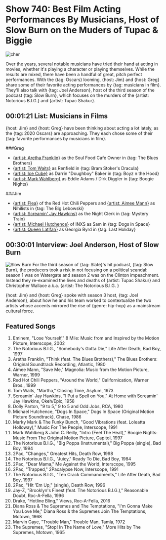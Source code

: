 

# Show 740: Best Film Acting Performances By Musicians, Host of Slow Burn on the Muders of Tupac & Biggie
![cher](https://sound-images.s3.amazonaws.com/images/2020/musiciansinfilm.png)


Over the years, several notable musicians have tried their hand at acting in movies, whether it's playing a character or playing themselves. While the results are mixed, there have been a handful of great, pitch perfect performances. With the {tag: Oscars} looming, {host: Jim} and {host: Greg} share some of their favorite acting performances by {tag: musicians in film}. They'll also talk with {tag: Joel Anderson}, host of the third season of the podcast {tag: Slow Burn}, which focuses on the murders of the {artist: Notorious B.I.G.} and {artist: Tupac Shakur}.


## 00:01:21  List: Musicians in Films
{host: Jim} and {host: Greg} have been thinking about acting a lot lately, as the {tag: 2020 Oscars} are approaching. They each chose some of their {tag: favorite performances by musicians in film}.

###Greg
- [{artist: Aretha Franklin}](https://www.youtube.com/watch?v=Vet6AHmq3_s) as the Soul Food Cafe Owner in {tag: The Blues Brothers} 
- [{artist: Tom Waits}](https://www.youtube.com/watch?v=hsiRIZbstBw) as Renfield in {tag: Bram Stoker's Dracula}
- [{artist: Ice Cube}](https://www.youtube.com/watch?v=BQdE0_Hy10M) as Darrin "Doughboy" Baker in {tag: Boyz n the Hood}
- [{artist: Mark Wahlberg}](https://www.youtube.com/watch?v=eYAAbbuEpnw) as Eddie Adams / Dirk Diggler in {tag: Boogie Nights}

###Jim
- [{artist: Flea}](https://www.youtube.com/watch?v=1M6oW6a0iAw) of the Red Hot Chili Peppers and [{artist: Aimee Mann}](https://www.youtube.com/watch?v=AYIUBV6wJt8) as Nihilists in {tag: The Big Lebowski}
- [{artist: Screamin' Jay Hawkins}](https://www.youtube.com/watch?v=gNNKOXJ2PqI) as the Night Clerk in {tag: Mystery Train}
- [{artist: Michael Hutchence}](https://www.youtube.com/watch?v=FIU22H__O2o) of INXS as Sam in {tag: Dogs in Space}
- [{artist: Queen Latifah}](https://www.youtube.com/watch?v=Yorm8_AGu10) as Georgia Byrd in {tag: Last Holiday}


## 00:30:01 Interview: Joel Anderson, Host of Slow Burn
![Slow Burn](https://sound-images.s3.amazonaws.com/images/2020/slowburn.jpg)
For the third season of {tag: Slate}'s hit podcast, {tag: Slow Burn}, the producers took a risk in not focusing on a political scandal: season 1 was on Watergate and season 2 was on the Clinton impeachment. Instead they re-examined the lives and deaths of {artist: Tupac Shakur} and Christopher Wallace a.k.a. {artist: The Notorious B.I.G. }

{host: Jim} and {host: Greg} spoke with season 3 host, {tag: Joel Anderson}, about how he and his team worked to contextualize the two artists whose accents mirrored the rise of {genre: hip-hop} as a mainstream cultural force. 

## Featured Songs
1. Eminem, "Lose Yourself," 8 Mile: Music from and Inspired by the Motion Picture, Interscope, 2002
1. The Notorious B.I.G., "Somebody's Gotta Die," Life After Death, Bad Boy, 1997
1. Aretha Franklin, "Think (feat. The Blues Brothers)," The Blues Brothers: Original Soundtrack Recording, Atlantic, 1980
1. Aimee Mann, "Save Me," Magnolia: Music from the Motion Picture, Warner, 1999
1. Red Hot Chili Peppers, "Around the World," Californication, Warner Bros., 1999
1. Tom Waits, "Martha," Closing Time, Asylum, 1973
1. Screamin' Jay Hawkins, "I Put a Spell on You," At Home with Screamin' Jay Hawkins, Okeh/Epic, 1958
1. Dolly Parton, "9 to 5," 9 to 5 and Odd Jobs, RCA, 1980
1. Michael Hutchence, "Dogs In Space," Dogs In Space (Original Motion Picture Soundtrack), Chase, 1986
1. Marky Mark & The Funky Bunch, "Good Vibrations (feat. Loleatta Holloway)," Music For The People, Interscope, 1991
1. Mark Wahlberg & John C. Reilly, "Intro (Feel The Heat)," Boogie Nights: Music From The Original Motion Picture, Capitol, 1997
1. The Notorious B.I.G., "Big Poppa (Instrumental)," Big Poppa (single), Bad Boy, 1994
1. 2Pac, "Changes," Greatest Hits, Death Row, 1998
1. The Notorious B.I.G., "Juicy," Ready To Die, Bad Boy, 1984
1. 2Pac, "Dear Mama," Me Against the World, Interscope, 1995
1. 2Pac, "Trapped," 2Pacalypse Now, Interscope, 1991
1. The Notorious B.I.G., "Ten Crack Commandments," Life After Death, Bad Boy, 1997
1. 2Pac, "Hit 'Em Up," (single), Death Row, 1996
1. Jay-Z, "Brooklyn's Finest (feat. The Notorious B.I.G.)," Reasonable Doubt, Roc-A-Fella, 1996
1. Drake, "Hotline Bling," Views, Roc-A-Fella, 2016
1. Diana Ross & The Supremes and The Temptations, "I'm Gonna Make You Love Me," Diana Ross & the Supremes Join The Temptations, Motown, 1968
1. Marvin Gaye, "Trouble Man," Trouble Man, Tamla, 1972
1. The Supremes, "Stop! In The Name of Love," More Hits by The Supremes, Motown, 1965
